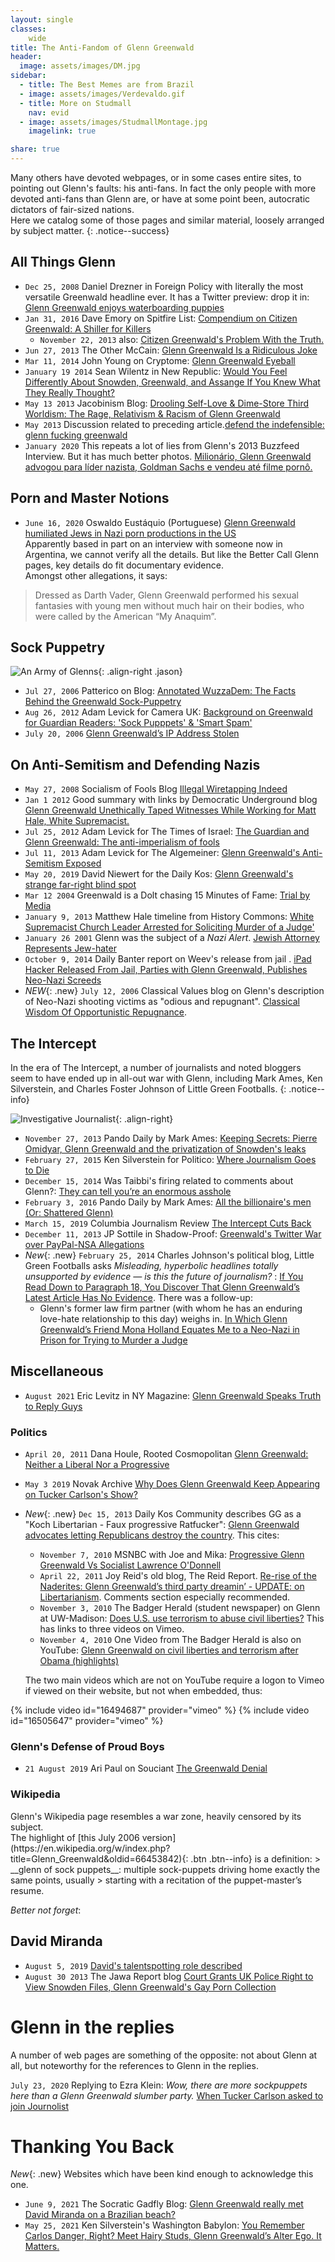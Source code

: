 ```yaml
---
layout: single
classes:
    wide
title: The Anti-Fandom of Glenn Greenwald
header:
  image: assets/images/DM.jpg
sidebar:
  - title: The Best Memes are from Brazil
  - image: assets/images/Verdevaldo.gif
  - title: More on Studmall
    nav: evid
  - image: assets/images/StudmallMontage.jpg
    imagelink: true

share: true
---
```

Many others have devoted webpages, or in some cases entire sites, to pointing out Glenn's faults: his anti-fans.  In fact the only people with more devoted anti-fans than Glenn are, or have at some point been, autocratic dictators of fair-sized nations.  
Here we catalog some of those pages and similar material, loosely arranged by subject matter.
{: .notice--success}


## All Things Glenn

- ``Dec 25, 2008`` Daniel Drezner in Foreign Policy with literally the most versatile Greenwald headline ever. It has a Twitter preview: drop it in: [Glenn Greenwald enjoys waterboarding puppies](https://foreignpolicy.com/2008/12/25/glenn-greenwald-enjoys-waterboarding-puppies/)
- ``Jan 31, 2016`` Dave Emory on Spitfire List: [Compendium on Citizen Greenwald: A Shiller for Killers](http://spitfirelist.com/for-the-record/ftr-888-compendium-on-citizen-greenwald-a-shiller-for-killers/)
     - ``November 22, 2013`` also: [Citizen Greenwald's Problem With the Truth.](https://spitfirelist.com/news/citizen-greenwalds-problem-with-the-truth/)
- ``Jun 27, 2013`` The Other McCain: [Glenn Greenwald Is a Ridiculous Joke](https://theothermccain.com/2013/06/27/glenn-greenwald-is-a-ridiculous-joke-and-alas-the-internet-never-forgets/)
- ``Mar 11, 2014`` John Young on Cryptome: [Glenn Greenwald Eyeball](https://cryptome.org/2014-info/glenn-greenwald/glenn-greenwald.htm)
- ``January 19 2014`` Sean Wilentz in New Republic: [Would You Feel Differently About Snowden, Greenwald, and Assange If You Knew What They Really Thought?](https://newrepublic.com/article/116253/edward-snowden-glenn-greenwald-julian-assange-what-they-believe)
- ``May 13 2013`` Jacobinism Blog: [Drooling Self-Love & Dime-Store Third Worldism: The Rage, Relativism & Racism of Glenn Greenwald](http://jacobinism.blogspot.com/2013/05/drooling-self-love-dime-store-third.html)
- ``May 2013`` Discussion related to preceding article.[defend the indefensible: glenn fucking greenwald](https://www.ilxor.com/ILX/ThreadSelectedControllerServlet?action=showall&boardid=40&threadid=96478) 
- ``January 2020`` This repeats a lot of lies from Glenn's 2013 Buzzfeed Interview. But it has much better photos. 
[Milionário, Glenn Greenwald advogou para líder nazista, Goldman Sachs e vendeu até filme pornô.](https://ricardoantunes.com.br/exclusivo-milionario-glenn-greenwald-advogou-para-lider-nazista-goldman-sachs-e-vendeu-ate-filme-porno-conheca-sua-trajetoria/) 

## Porn and Master Notions

- ``June 16, 2020`` Oswaldo Eustáquio (Portuguese) [Glenn Greenwald humiliated Jews in Nazi porn productions in the US](https://emribeirao.com/policial/glenn-greenwald-humilhava-judeus-em-producoes-pornograficas-nazistas-nos-eua-37125)  
Apparently based in part on an interview with someone now in Argentina, we cannot verify all the details. But like the Better Call Glenn pages, key details do fit documentary evidence.  
Amongst other allegations, it says:  
> Dressed as Darth Vader, Glenn Greenwald performed his sexual fantasies with young men without much hair on their bodies, who were called by the American “My Anaquim”.


## Sock Puppetry

![An Army of Glenns](assets/images/glens.jpg){: .align-right .jason}
- ``Jul 27, 2006`` Patterico on Blog: [Annotated WuzzaDem: The Facts Behind the Greenwald Sock-Puppetry](http://patterico.com/2006/07/27/annotated-wuzzadem-the-facts-behind-the-greenwald-sock-puppetry/)
- ``Aug 26, 2012`` Adam Levick for Camera UK: [Background on Greenwald for Guardian Readers: 'Sock Pupppets' & 'Smart Spam'](https://camera-uk.org/2012/08/26/background-on-glenn-greenwald-for-guardian-readers-sock-puppets-smart-spam/)
- ``July 20, 2006`` [Glenn Greenwald’s IP Address Stolen](https://www.outsidethebeltway.com/glenn_greenwalds_ip_address_stolen/)



## On Anti-Semitism and Defending Nazis

- ``May 27, 2008`` Socialism of Fools Blog [Illegal Wiretapping Indeed](http://www.socialismfools.com/2008/05/illegal-wiretapping-indeed.html)
- ``Jan 1 2012`` Good summary with links by Democratic Underground blog [Glenn Greenwald Unethically Taped Witnesses While Working for Matt Hale, White Supremacist.](https://www.democraticunderground.com/1002101211)
- ``Jul 25, 2012`` Adam Levick for The Times of Israel: [The Guardian and Glenn Greenwald: The anti-imperialism of fools](https://blogs.timesofisrael.com/the-guardian-and-glenn-greenwald-the-anti-imperialism-of-fools/)
- ``Jul 11, 2013`` Adam Levick for The Algemeiner: [Glenn Greenwald's Anti-Semitism Exposed](https://www.algemeiner.com/2013/07/11/glenn-greenwalds-anti-semitism-exposed/)
- ``May 20, 2019`` David Niewert for the Daily Kos: [Glenn Greenwald's strange far-right blind spot](https://www.dailykos.com/stories/2019/5/20/1859118/-The-Tale-of-the-Pontifex-Maximus-and-His-Lawyer-Glenn-Greenwald-s-strange-far-right-blind-spot)
- ``Mar 12 2004`` Greenwald is a Dolt chasing 15 Minutes of Fame: [Trial by Media](https://archive.org/details/TrialByMediaByEdgarJ.Steele2004-OnMattHalesTrial)
- ``January 9, 2013`` Matthew Hale timeline from History Commons: [White Supremacist Church Leader Arrested for Soliciting Murder of a Judge'](https://web.archive.org/web/20130214223104/http://www.historycommons.org/context.jsp?item=a0103halearrest)
- ``January 26 2001`` Glenn was the subject of a _Nazi Alert_. [Jewish Attorney Represents Jew-hater](https://web.archive.org/web/20020701035631/http://www.jdl.org/enemies/nazi/greenwald.shtml)
- ``October 9, 2014`` Daily Banter report on Weev's release from jail . [iPad Hacker Released From Jail, Parties with Glenn Greenwald, Publishes Neo-Nazi Screeds](https://thedailybanter.com/2014/10/09/ipad-hacker-released-jail-parties-glenn-greenwald-publishes-neo-nazi-screeds/)
- _NEW_{: .new} ``July 12, 2006`` Classical Values blog on Glenn's description of Neo-Nazi shooting victims as "odious and repugnant". [Classical Wisdom Of Opportunistic Repugnance](http://www.classicalvalues.com/archives/2006/07/funny_wisd.html).


## The Intercept

In the era of The Intercept, a number of journalists and noted bloggers seem to have ended up in all-out war with Glenn, including Mark Ames, Ken Silverstein, and Charles Foster Johnson of Little Green Footballs.
{: .notice--info}

![Investigative Journalist](assets/images/Kermit.gif){: .align-right}
- ``November 27, 2013`` Pando Daily by Mark Ames: [Keeping Secrets: Pierre Omidyar, Glenn Greenwald and the privatization of Snowden's leaks](https://pando.com/2013/11/27/keeping-secrets/)
- ``February 27, 2015`` Ken Silverstein for Politico: [Where Journalism Goes to Die](https://www.politico.com/magazine/story/2015/02/ken-silverstein-the-intercept-115586/)
- ``December 15, 2014``   Was Taibbi's firing related to comments about Glenn?: [They can tell you’re an enormous asshole](https://www.wired.com/2014/12/life-and-death-of-the-racket/)
- ``February 3, 2016`` Pando Daily by Mark Ames: [All the billionaire's men (Or: Shattered Glenn)](https://pando.com/2016/02/03/all-billionaires-men-or-shattered-glenn/)
- ``March 15, 2019`` Columbia Journalism Review [The Intercept Cuts Back](https://www.cjr.org/business_of_news/layoffs-the-intercept.php)
- ``December 11, 2013`` JP Sottile in Shadow-Proof: [Greenwald's Twitter War over PayPal-NSA Allegations](https://shadowproof.com/2013/12/11/twitter-hosts-epic-war-of-words-over-paypal-nsa-allegations/)
- _New_{: .new} ``February 25, 2014`` Charles Johnson's political blog, Little Green Footballs asks _Misleading, hyperbolic headlines totally unsupported by evidence — is this the future of journalism?_ :  [If You Read Down to Paragraph 18, You Discover That Glenn Greenwald’s Latest Article Has No Evidence](http://littlegreenfootballs.com/article/43112_If_You_Read_Down_to_Paragraph_18_You_Discover_That_Glenn_Greenwalds_Latest_Article_Has_No_Evidence). There was a follow-up:
    * Glenn's former law firm partner (with whom he has an enduring love-hate relationship to this day) weighs in. [In Which Glenn Greenwald’s Friend Mona Holland Equates Me to a Neo-Nazi in Prison for Trying to Murder a Judge](http://littlegreenfootballs.com/article/43115_In_Which_Glenn_Greenwalds_Friend_Mona_Holland_Equates_Me_to_a_Neo-Nazi_in_Prison_for_Trying_to_Murder_a_Judge/comments/)

## Miscellaneous 

- ``August 2021`` Eric Levitz in NY Magazine: [Glenn Greenwald Speaks Truth to Reply Guys](https://nymag.com/intelligencer/2021/08/glenn-greenwald-speaks-truth-to-reply-guys.html)

### Politics

 - ``April 20, 2011`` Dana Houle, Rooted Cosmopolitan [Glenn Greenwald: Neither a Liberal Nor a Progressive](https://rootedcosmopolitan.wordpress.com/2011/04/20/glenn-greenwald-neither-a-liberal-nor-a-progressive/)
- ``May 3 2019`` Novak Archive [Why Does Glenn Greenwald Keep Appearing on Tucker Carlson's Show?](https://www.novakarchive.com/foias/2019/4/20/why-does-glenn-greenwald-keep-going-on-tucker-carlsons-show)
- _New_{: .new} ``Dec 15, 2013`` Daily Kos Community describes GG as a "Koch Libertarian - Faux progressive Ratfucker": [Glenn Greenwald advocates letting Republicans destroy the country](https://www.dailykos.com/stories/2013/12/15/1262880/-Glenn-Greenwald-advocates-letting-Republicans-destroy-the-country). This cites:
    * ``November 7, 2010`` MSNBC with Joe and Mika: [Progressive Glenn Greenwald Vs Socialist Lawrence O'Donnell](https://www.youtube.com/watch?v=aMM9D9ge8uY)
    * ``April 22, 2011`` Joy Reid's old blog, The Reid Report. [Re-rise of the Naderites: Glenn Greenwald’s third party dreamin’ - UPDATE: on Libertarianism](https://web.archive.org/web/20110801052732/http://blog.reidreport.com/2011/04/re-rise-of-the-naderites-glenn-greenwalds-third-party-dreamin/). Comments section especially recommended.
    * ``November 3, 2010`` The Badger Herald (student newspaper) on Glenn at UW-Madison: [Does U.S. use terrorism to abuse civil liberties?](https://badgerherald.com/news/2010/11/03/does-us-use-terroris/) This has links to three videos on Vimeo.
    * ``November 4, 2010`` One Video from The Badger Herald is also on YouTube: [Glenn Greenwald on civil liberties and terrorism after Obama (highlights)](https://www.youtube.com/watch?v=xVjuBT5twJ4)
    
    The two main videos which are not on YouTube require a logon to Vimeo if viewed on their website, but not when embedded, thus:
<div class="vide">
{% include video id="16494687" provider="vimeo" %}  
{% include video id="16505647" provider="vimeo" %}
</div>


### Glenn's Defense of Proud Boys
- ``21 August 2019`` Ari Paul on Souciant [The Greenwald Denial](http://souciant.com/2019/08/the-greenwald-denial/)



### Wikipedia 
<aside>Glenn's Wikipedia page resembles a war zone, heavily censored by its subject.</aside>
The highlight of [this July 2006 version](https://en.wikipedia.org/w/index.php?title=Glenn_Greenwald&oldid=66453842){: .btn .btn--info} is a definition:
> __glenn of sock puppets__: multiple sock-puppets driving home exactly the same points, usually
> starting with a recitation of the puppet-master’s resume.

<br>

_Better not forget_:
## David Miranda

- ``August 5, 2019`` [David's talentspotting role described](https://www.agoraparana.com.br/politica/deputado-david-miranda-era-garoto-de-programa-e-vendia-drogas-em-boate-gay-no-rio-de-janeiro/)
- ``August 30 2013`` The Jawa Report blog [Court Grants UK Police Right to View Snowden Files, Glenn Greenwald's Gay Porn Collection](https://web.archive.org/web/20131113034015/http://mypetjawa.mu.nu/archives/216819.php)


# Glenn in the replies

A number of web pages are something of the opposite: not about Glenn at all, but noteworthy for the references to Glenn in the replies.

``July 23, 2020`` Replying to Ezra Klein: _Wow, there are more sockpuppets here than a Glenn Greenwald slumber party._ [When Tucker Carlson asked to join Journolist](http://voices.washingtonpost.com/ezra-klein/2010/07/when_tucker_carlson_asked_to_j.html)


# Thanking You Back

_New_{: .new}
Websites which have been kind enough to acknowledge this one.

- ``June 9, 2021`` The Socratic Gadfly Blog: [Glenn Greenwald really met David Miranda on a Brazilian beach?](https://socraticgadfly.blogspot.com/2021/06/glenn-greenwald-really-met-david.html)
- ``May 25, 2021`` Ken Silverstein's Washington Babylon: [You Remember Carlos Danger, Right? Meet Hairy Studs, Glenn Greenwald’s Alter Ego. It Matters.](https://washingtonbabylon.com/you-remember-carlos-danger-right-meet-hairy-studs-glenn-greenwalds-alter-ego-it-matters/)

